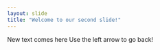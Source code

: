 ```yaml
---
layout: slide
title: "Welcome to our second slide!"
---
```

New text comes here
Use the left arrow to go back!